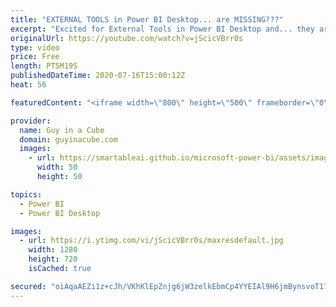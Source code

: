 ```yaml
---
title: "EXTERNAL TOOLS in Power BI Desktop... are MISSING???"
excerpt: "Excited for External Tools in Power BI Desktop and... they are missing? What the heck! Adam breaks down how to get them within the ribbon of the July 2020 Power BI Desktop.  Tools downloads: https://sqlbi.com/tools  📢 Become a member: https://guyinacu.be/membership   *******************  Want to take"
originalUrl: https://youtube.com/watch?v=jScicVBrr0s
type: video
price: Free
length: PT5M19S
publishedDateTime: 2020-07-16T15:00:12Z
heat: 56

featuredContent: "<iframe width=\"800\" height=\"500\" frameborder=\"0\" src=\"https://www.youtube.com/embed/jScicVBrr0s\" allow=\"accelerometer; autoplay; encrypted-media; gyroscope; picture-in-picture\" allowfullscreen></iframe>"

provider:
  name: Guy in a Cube
  domain: guyinacube.com
  images:
    - url: https://smartableai.github.io/microsoft-power-bi/assets/images/organizations/guyinacube.com-50x50.jpg
      width: 50
      height: 50

topics:
  - Power BI
  - Power BI Desktop

images:
  - url: https://i.ytimg.com/vi/jScicVBrr0s/maxresdefault.jpg
    width: 1280
    height: 720
    isCached: true

secured: "oiAqaAEZi1z+cJh/VKhKlEpZnjg6jW3zelkEbmCp4YYEIAl9H6jmBynsvoT17SJ2KhsxaNBZ1GZ7+Y6upGOLhFiRO4Rbdl344QmvtLPkvWt2HOYd0Ij2DpMmikTz4JnV8To5q8aH9LzXHVTLiBj4AUa3rJAtplhsDpqmqGxcIrxIYL2NzcDZXruR8kLUPKWCAs0aoCabN6F+kSb6bOwA0OWO3cF7zsg6QkRzvUWi9QyhM/OmZOLMwETDrD6eNvkxhU7hapFE792KFrSx4T/gHiKrcZJtRg9pV2nmtqkmTGxze/l0Oh4VS+me8OkTslPDBT25UQVDdvZD/Lri/iY/aIKSK3LT4Sj4tXCiXr1prKXtlGGEbOQtJrhUWsCV1vFTr83cNxZrjoVPY9J/gTXhYcIYOKbMRdVd/s9eJdbV5mw=;rZoL5P+xTpICer4jDbEbvg=="
---
```



